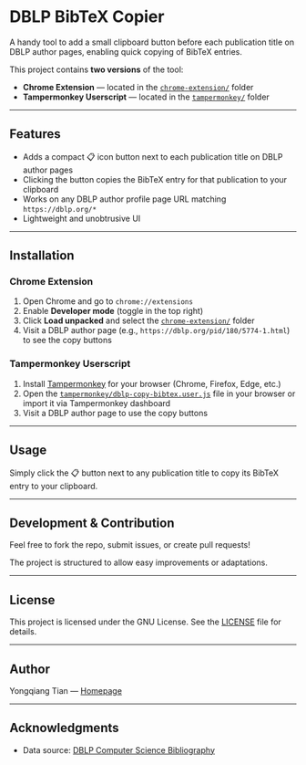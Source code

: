 # DBLP BibTeX Copier

A handy tool to add a small clipboard button before each publication title on DBLP author pages, enabling quick copying of BibTeX entries.

This project contains **two versions** of the tool:

- **Chrome Extension** — located in the [`chrome-extension/`](./chrome-extension) folder
- **Tampermonkey Userscript** — located in the [`tampermonkey/`](./tampermonkey) folder

---

## Features

- Adds a compact 📋 icon button next to each publication title on DBLP author pages
- Clicking the button copies the BibTeX entry for that publication to your clipboard
- Works on any DBLP author profile page URL matching `https://dblp.org/*`
- Lightweight and unobtrusive UI

---

## Installation

### Chrome Extension

1. Open Chrome and go to `chrome://extensions`
2. Enable **Developer mode** (toggle in the top right)
3. Click **Load unpacked** and select the [`chrome-extension/`](./chrome-extension/) folder
4. Visit a DBLP author page (e.g., `https://dblp.org/pid/180/5774-1.html`) to see the copy buttons

### Tampermonkey Userscript

1. Install [Tampermonkey](https://www.tampermonkey.net/) for your browser (Chrome, Firefox, Edge, etc.)
2. Open the [`tampermonkey/dblp-copy-bibtex.user.js`](./tampermonkey/dblp-bibtex-quickcopier.user.js) file in your browser or import it via Tampermonkey dashboard
3. Visit a DBLP author page to use the copy buttons

---

## Usage

Simply click the 📋 button next to any publication title to copy its BibTeX entry to your clipboard.

---

## Development & Contribution

Feel free to fork the repo, submit issues, or create pull requests!

The project is structured to allow easy improvements or adaptations.

---

## License

This project is licensed under the GNU License. See the [LICENSE](./LICENSE) file for details.

---

## Author

Yongqiang Tian — [Homepage](https://yqtian.com)

---

## Acknowledgments

- Data source: [DBLP Computer Science Bibliography](https://dblp.org)

